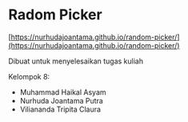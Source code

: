 # Radom Picker

[https://nurhudajoantama.github.io/random-picker/](https://nurhudajoantama.github.io/random-picker/)

Dibuat untuk menyelesaikan tugas kuliah

Kelompok 8:

- Muhammad Haikal Asyam
- Nurhuda Joantama Putra
- Viliananda Tripita Claura
